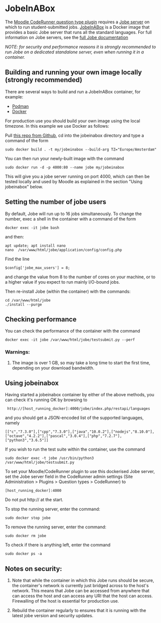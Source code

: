# JobeInABox

The [Moodle CodeRunner question type plugin](https://moodle.org/plugins/qtype_coderunner) requires a [Jobe server](https://github.com/trampgeek) on which to run student-submitted jobs. [JobeInABox](https://hub.docker.com/r/trampgeek/jobeinabox/) is a Docker image that provides a basic Jobe server that runs all the standard languages. For full information on Jobe servers, see the 
[full Jobe documentation](https://github.com/trampgeek/jobe)

*NOTE: for security and performance reasons it is strongly recommended to run Jobe on a 
dedicated standalone server, even when running it in a container.*

## Building and running your own image locally (strongly recommended)

There are several ways to build and run a JobeInABox container, for example:

* [Podman](https://developers.redhat.com/blog/2019/02/21/podman-and-buildah-for-docker-users/)
* [Docker](https://docs.docker.com/)

For production use you should build your own image using the local timezone. In this example we use Docker as follows:

Pull [this repo from Github](https://github.com/eTutor-plus-plus/jobeinabox), cd into the jobeinabox directory and type a command
of the form

    sudo docker build . -t my/jobeinabox --build-arg TZ="Europe/Amsterdam"

You can then run your newly-built image with the command

    sudo docker run -d -p 4000:80 --name jobe my/jobeinabox

This will give you a jobe server running on port 4000, which can then be
tested locally and used by Moodle as explained in the section "Using jobeinabox" below.

## Setting the number of jobe users

By default, Jobe will run up to 16 jobs simultaneously. To change the number, exec a shell in the container with a command of the form

    docker exec -it jobe bash

 and then:

    apt update; apt install nano
    nano  /var/www/html/jobe/application/config/config.php

Find the line

    $config['jobe_max_users'] = 8;

and change the value from 8 to the number of cores on your machine, or to a higher
value if you expect to run mainly I/O-bound jobs.

Then re-install Jobe (within the container) with the commands:

    cd /var/www/html/jobe
    ./install --purge

## Checking performance

You can check the performance of the container with the command

    docker exec -it jobe /var/www/html/jobe/testsubmit.py --perf


### Warnings:

1.  The image is over 1 GB, so may take a long time to start the first
    time, depending on your download bandwidth.

## Using jobeinabox

Having started a jobeinabox container by either of the above methods, you
can check it's running OK by browsing to

     http://[host_running_docker]:4000/jobe/index.php/restapi/languages

and you should get a JSON-encoded list of the supported languages, namely

    [["c","7.3.0"],["cpp","7.3.0"],["java","10.0.2"],["nodejs","8.10.0"],["octave","4.2.2"],["pascal","3.0.4"],["php","7.2.7"],["python3","3.6.5"]]

If you wish to run the test suite within the container, use the command

    sudo docker exec -t jobe /usr/bin/python3 /var/www/html/jobe/testsubmit.py

To set your Moodle/CodeRunner plugin to use this dockerised Jobe server, set the Jobe server field in the CodeRunner admin settings (Site Administration > Plugins > Question types > CodeRunner) to

    [host_running_docker]:4000

Do not put http:// at the start.

To stop the running server, enter the command:

    sudo docker stop jobe

To remove the running server, enter the command:

    sudo docker rm jobe

To check if there is anything left, enter the command

    sudo docker ps -a

## Notes on security:

1.  Note that while the container in which this Jobe runs should be secure, the
    container's network is currently just bridged across to the host's network.
    This means that Jobe can be accessed from anywhere that can access the host
    and can access any URI that the host can access. Firewalling of the host is
    essential for production use.

1.  Rebuild the container regularly to ensures that it is running
    with the latest jobe version and security updates.


